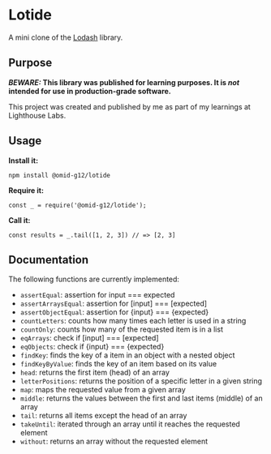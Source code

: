 # Lotide

A mini clone of the [Lodash](https://lodash.com) library.

## Purpose

**_BEWARE:_ This library was published for learning purposes. It is _not_ intended for use in production-grade software.**

This project was created and published by me as part of my learnings at Lighthouse Labs. 

## Usage

**Install it:**

`npm install @omid-g12/lotide`

**Require it:**

`const _ = require('@omid-g12/lotide');`

**Call it:**

`const results = _.tail([1, 2, 3]) // => [2, 3]`

## Documentation

The following functions are currently implemented:

* `assertEqual`: assertion for input === expected 
* `assertArraysEqual`: assertion for [input] === [expected]
* `assertObjectEqual`: assertion for {input} === {expected}
* `countLetters`: counts how many times each letter is used in a string
* `countOnly`: counts how many of the requested item is in a list
* `eqArrays`: check if [input] === [expected]
* `eqObjects`: check if {input} === {expected}
* `findKey`: finds the key of a item in an object with a nested object
* `findKeyByValue`: finds the key of an item based on its value
* `head`: returns the first item (head) of an array
* `letterPositions`: returns the position of a specific letter in a given string
* `map`: maps the requested value from a given array
* `middle`: returns the values between the first and last items (middle) of an array
* `tail`: returns all items except the head of an array
* `takeUntil`: iterated through an array until it reaches the requested element
* `without`: returns an array without the requested element 